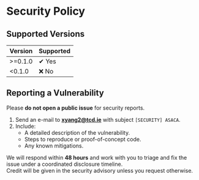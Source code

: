 # Security Policy

## Supported Versions

| Version | Supported |
|---------|-----------|
| >=0.1.0 | ✔ Yes |
| <0.1.0  | ❌ No  |

## Reporting a Vulnerability

Please **do not open a public issue** for security reports.

1. Send an e-mail to **xyang2@tcd.ie** with subject `[SECURITY] ASACA`.
2. Include:
   * A detailed description of the vulnerability.
   * Steps to reproduce or proof-of-concept code.
   * Any known mitigations.

We will respond within **48 hours** and work with you to triage and fix
the issue under a coordinated disclosure timeline.  
Credit will be given in the security advisory unless you request otherwise.
